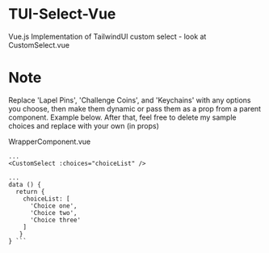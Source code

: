 # TUI-Select-Vue
Vue.js Implementation of TailwindUI custom select - look at CustomSelect.vue 

# Note
Replace 'Lapel Pins', 'Challenge Coins', and 'Keychains' with any options you choose, then make them dynamic or pass them as a prop from a parent component. Example below. After that, feel free to delete my sample choices and replace with your own (in props)

WrapperComponent.vue
```
...
<CustomSelect :choices="choiceList" />

...
data () {
  return {
    choiceList: [
      'Choice one',
      'Choice two',
      'Choice three'
    ]
   }
} ```

